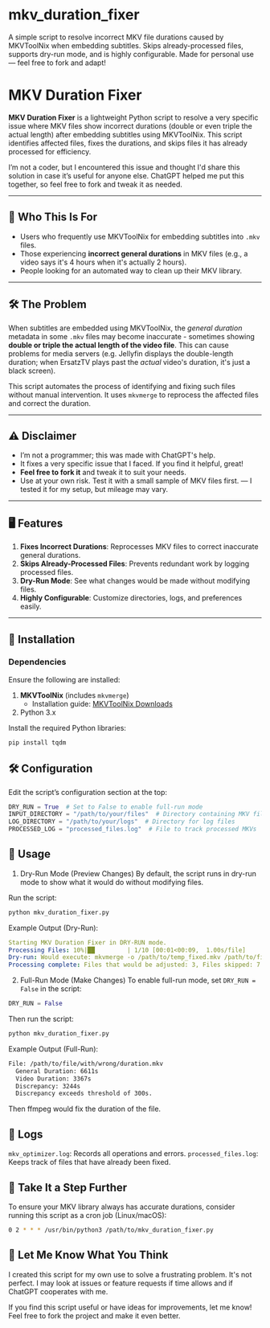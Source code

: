 # mkv_duration_fixer
A simple script to resolve incorrect MKV file durations caused by MKVToolNix when embedding subtitles. Skips already-processed files, supports dry-run mode, and is highly configurable. Made for personal use — feel free to fork and adapt!

# MKV Duration Fixer

**MKV Duration Fixer** is a lightweight Python script to resolve a very specific issue where MKV files show incorrect durations (double or even triple the actual length) after embedding subtitles using MKVToolNix. This script identifies affected files, fixes the durations, and skips files it has already processed for efficiency.

I’m not a coder, but I encountered this issue and thought I'd share this solution in case it’s useful for anyone else. ChatGPT helped me put this together, so feel free to fork and tweak it as needed.

---

## 🎯 **Who This Is For**  
- Users who frequently use MKVToolNix for embedding subtitles into `.mkv` files.  
- Those experiencing **incorrect general durations** in MKV files (e.g., a video says it's 4 hours when it's actually 2 hours).  
- People looking for an automated way to clean up their MKV library.  

---

## 🛠️ **The Problem**  
When subtitles are embedded using MKVToolNix, the *general duration* metadata in some `.mkv` files may become inaccurate - sometimes showing **double or triple the actual length of the video file**. This can cause problems for media servers (e.g. Jellyfin displays the double-length duration; when ErsatzTV plays past the *actual* video's duration, it's just a black screen).

This script automates the process of identifying and fixing such files without manual intervention. It uses `mkvmerge` to reprocess the affected files and correct the duration.

---

## ⚠️ **Disclaimer**  
- I’m not a programmer; this was made with ChatGPT's help.  
- It fixes a very specific issue that I faced. If you find it helpful, great!  
- **Feel free to fork it** and tweak it to suit your needs.  
- Use at your own risk. Test it with a small sample of MKV files first. — I tested it for my setup, but mileage may vary.

---

## 🖥️ **Features**  
1. **Fixes Incorrect Durations**: Reprocesses MKV files to correct inaccurate general durations.  
2. **Skips Already-Processed Files**: Prevents redundant work by logging processed files.  
3. **Dry-Run Mode**: See what changes would be made without modifying files.  
4. **Highly Configurable**: Customize directories, logs, and preferences easily.  

---

## 🚀 **Installation**

### **Dependencies**  
Ensure the following are installed:  
1. **MKVToolNix** (includes `mkvmerge`)  
   - Installation guide: [MKVToolNix Downloads](https://mkvtoolnix.download/)  
2. Python 3.x  

Install the required Python libraries:  
```bash
pip install tqdm
```

## 🛠️ **Configuration**
Edit the script’s configuration section at the top:

```python
DRY_RUN = True  # Set to False to enable full-run mode
INPUT_DIRECTORY = "/path/to/your/files"  # Directory containing MKV files
LOG_DIRECTORY = "/path/to/your/logs"  # Directory for log files
PROCESSED_LOG = "processed_files.log"  # File to track processed MKVs
```

## 📄 **Usage**
1. Dry-Run Mode (Preview Changes)
By default, the script runs in dry-run mode to show what it would do without modifying files.

Run the script:

```bash
python mkv_duration_fixer.py
```

Example Output (Dry-Run):

```yaml
Starting MKV Duration Fixer in DRY-RUN mode.
Processing Files: 10%|██         | 1/10 [00:01<00:09,  1.00s/file]
Dry-run: Would execute: mkvmerge -o /path/to/temp_fixed.mkv /path/to/file.mkv
Processing complete: Files that would be adjusted: 3, Files skipped: 7
```

2. Full-Run Mode (Make Changes)
To enable full-run mode, set `DRY_RUN = False` in the script:

```python
DRY_RUN = False
```
Then run the script:

```bash
python mkv_duration_fixer.py
```

Example Output (Full-Run):

```bash
File: /path/to/file/with/wrong/duration.mkv
  General Duration: 6611s
  Video Duration: 3367s
  Discrepancy: 3244s
  Discrepancy exceeds threshold of 300s.
```

Then ffmpeg would fix the duration of the file.

## 📂 **Logs**
`mkv_optimizer.log`: Records all operations and errors.
`processed_files.log`: Keeps track of files that have already been fixed.

## 🚀 **Take It a Step Further**
To ensure your MKV library always has accurate durations, consider running this script as a cron job (Linux/macOS):

```bash
0 2 * * * /usr/bin/python3 /path/to/mkv_duration_fixer.py
```

## 💬 **Let Me Know What You Think**
I created this script for my own use to solve a frustrating problem. It's not perfect. I may look at issues or feature requests if time allows and if ChatGPT cooperates with me.

If you find this script useful or have ideas for improvements, let me know! Feel free to fork the project and make it even better.
